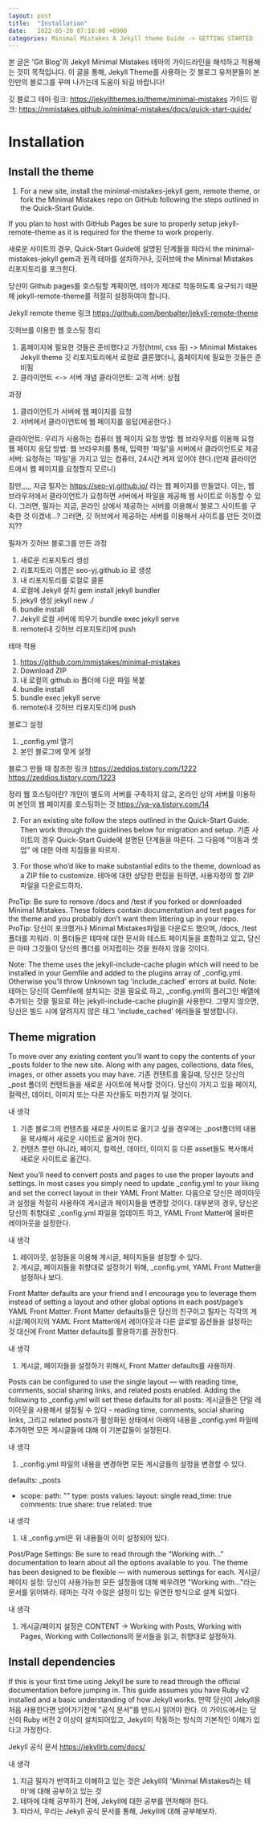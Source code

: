 ```yaml
---
layout: post
title:  "Installation"
date:   2022-05-20 07:18:00 +0900
categories: Minimal Mistakes A Jekyll theme Guide -> GETTING STARTED
---
```

본 글은 'Git Blog'의 Jekyll Minimal Mistakes 테마의 가이드라인을 해석하고 적용해는 것이 목적입니다.
이 글을 통해, Jekyll Theme를 사용하는 깃 블로그 유저분들이 본인만의 블로그를 꾸며 나가는데 도움이 되길 바랍니다!

깃 블로그 테마 링크: 
    https://jekyllthemes.io/theme/minimal-mistakes
가이드 링크: https://mmistakes.github.io/minimal-mistakes/docs/quick-start-guide/

# Installation
## Install the theme
1. For a new site, install the minimal-mistakes-jekyll gem, remote theme, or fork the Minimal Mistakes repo on GitHub following the steps outlined in the Quick-Start Guide.

If you plan to host with GitHub Pages be sure to properly setup jekyll-remote-theme as it is required for the theme to work properly.

새로운 사이트의 경우, Quick-Start Guide에 설명된 단계들을 따라서 the minimal-mistakes-jekyll gem과 원격 테마를 설치하거나,  깃허브에 the Minimal Mistakes 리포지토리를 포크한다. 

당신이 Github pages를 호스팅할 계획이면, 테마가 제대로 작동하도록 요구되기 때문에 jekyll-remote-theme를 적절히 설정하여야 합니다.


Jekyll remote theme 링크
https://github.com/benbalter/jekyll-remote-theme

깃허브를 이용한 웹 호스팅 정리
1. 홈페이지에 필요한 것들은 준비했다고 가정(html, css 등)
-> Minimal Mistakes Jekyll theme 깃 리포지토리에서 로컬로 클론했더니, 홈페이지에 필요한 것들은 준비됨
2. 클라이언트 <-> 서버 개념
클라이언트: 고객
서버: 상점

과정 
1) 클라이언트가 서버에 웹 페이지를 요청
2) 서버에서 클라이언트에 웹 페이지를 응답(제공한다.)

클라이언트: 우리가 사용하는 컴퓨터
웹 페이지 요청 방법: 웹 브라우저를 이용해 요청
웹 페이지 응답 방법: 웹 브라우저를 통해, 입력한 '파일'을 서버에서 클라이언트로 제공
서버: 요청하는 '파일'을 가지고 있는 컴퓨터, 24시간 켜져 있어야 한다.(언제 클라이언트에서 웹 페이지를 요청할지 모르니)

잠만,,,,,
지금 필자는 https://seo-yj.github.io/ 라는 웹 페이지를 만들었다.
이는, 웹 브라우저에서 클라이언트가 요청하면 서버에서 파일을 제공해 웹 사이트로 이동할 수 있다.
그러면, 필자는 지금, 온라인 상에서 제공하는 서버를 이용해서 블로그 사이트를 구축한 것 이겠네...?
그러면, 깃 허브에서 제공하는 서버를 이용해서 사이트를 만든 것이겠지??

필자가 깃허브 블로그를 만든 과정
1. 새로운 리포지토리 생성
2. 리포지토리 이름은 seo-yj.github.io 로 생성
3. 내 리포지토리를 로컬로 클론
4. 로컬에 Jekyll 설치
gem install jekyll bundler
5. jekyll 생성
jekyll new ./
6. bundle install
7. Jekyll 로컬 서버에 띄우기
bundle exec jekyll serve
8. remote(내 깃허브 리포지토리)에 push

테마 적용
1. https://github.com/mmistakes/minimal-mistakes 
2. Download ZIP
3. 내 로컬의 github.io 폴더에 다운 파일 복붙
4. bundle install
5. bundle exec jekyll serve
6. remote(내 깃허브 리포지토리)에 push

블로그 설정
1. _config.yml 열기
2. 본인 블로그에 맞게 설정

블로그 만들 때 참조한 링크
https://zeddios.tistory.com/1222
https://zeddios.tistory.com/1223

정리
웹 호스팅이란?
개인이 별도의 서버를 구축하지 않고, 온라인 상의 서버를 이용하여 본인의 웹 페이지를 호스팅하는 것
https://ya-ya.tistory.com/14

2. For an existing site follow the steps outlined in the Quick-Start Guide. Then work through the guidelines below for migration and setup.
기존 사이트의 경우 Quick-Start Guide에 설명된 단계들을 따른다. 그 다음에 "이동과 셋업" 에 대한 아래 지침들을 따르자.

3. For those who’d like to make substantial edits to the theme, download as a ZIP file to customize.
테마에 대한 상당한 편집을 원하면, 사용자정의 할 ZIP 파일을 다운로드하자.

ProTip: Be sure to remove /docs and /test if you forked or downloaded Minimal Mistakes. These folders contain documentation and test pages for the theme and you probably don’t want them littering up in your repo.
ProTip: 당신이 포크했거나 Minimal Mistakes파일을 다운로드 했으며, /docs, /test 폴더를 지워라. 이 폴더들은 테마에 대한 문서와 테스트 페이지들을 포함하고 있고, 당신은 아마 그것들이 당신의 폴더를 어지럽히는 것을 원하지 않을 것이다.
 
Note: The theme uses the jekyll-include-cache plugin which will need to be installed in your Gemfile and added to the plugins array of _config.yml. Otherwise you’ll throw Unknown tag 'include_cached' errors at build.
Note: 테마는 당신의 Gemfile에 설치되는 것을 필요로 하고, _config.yml의 플러그인 배열에 추가되는 것을 필요로 하는 jekyll-include-cache plugin을 사용한다.
    그렇지 않으면, 당신은 빌드 시에 알려지지 않은 태그 'include_cached' 에러들을 발생합니다.
    
## Theme migration
To move over any existing content you’ll want to copy the contents of your _posts folder to the new site. Along with any pages, collections, data files, images, or other assets you may have.
기존 컨텐트를 옮길때, 당신은 당신의 _post 폴더의 컨텐트들을 새로운 사이트에 복사할 것이다. 당신이 가지고 있을 페이지, 컬렉션, 데이터, 이미지 또는 다른 자산들도 마찬가지 일 것이다.

내 생각
1. 기존 블로그의 컨텐츠를 새로운 사이트로 옮기고 싶을 경우에는 _post폴더의 내용을 복사해서 새로운 사이트로 옮겨야 한다.
2. 컨텐츠 뿐만 아니라, 페이지, 컬렉션, 데이터, 이미지 등 다른 asset들도 복사해서 새로운 사이트로 옮긴다.

Next you’ll need to convert posts and pages to use the proper layouts and settings. In most cases you simply need to update _config.yml to your liking and set the correct layout in their YAML Front Matter.
다음으로 당신은 레이아웃과 설정을 적절히 사용하여 게시글과 페이지들을 변경할 것이다. 
대부분의 경우, 당신은 당신의 취향대로 _config.yml 파일을 업데이트 하고, YAML Front Matter에 올바른 레이아웃을 설정한다.

내 생각
1. 레이아웃, 설정들을 이용해 게시글, 페이지들을 설정할 수 있다.
2. 게시글, 페이지들을 취향대로 설정하기 위해, _config.yml, YAML Front Matter을 설정하나 보다.

Front Matter defaults are your friend and I encourage you to leverage them instead of setting a layout and other global options in each post/page’s YAML Front Matter.
Front Matter defaults들은 당신의 친구이고 필자는 각각의 게시글/페이지의 YAML Front Matter에서 레이아웃과 다른 글로벌 옵션들을 설정하는 것 대신에 Front Matter defaults를 활용하기를 권장한다.

내 생각
1. 게시글, 페이지들을 설정하기 위해서, Front Matter defaults를 사용하자.

Posts can be configured to use the single layout — with reading time, comments, social sharing links, and related posts enabled. Adding the following to _config.yml will set these defaults for all posts:
게시글들은 단일 레이아웃을 사용해서 설정될 수 있다 - reading time, comments, social sharing links, 그리고 related posts가 활성화된 상태에서
아래의 내용을 _config.yml 파일에 추가하면 모든 게시글들에 대해 이 기본값들이 설정된다.

내 생각
1. _config.yml 파일의 내용을 변경하면 모든 게시글들의 설정을 변경할 수 있다.

defaults:
   _posts
  - scope:
      path: ""
      type: posts
    values:
      layout: single
      read_time: true
      comments: true
      share: true
      related: true
      
내 생각
1. 내 _config.yml은 위 내용들이 이미 설정되어 있다.

Post/Page Settings: Be sure to read through the “Working with…” documentation to learn about all the options available to you. The theme has been designed to be flexible — with numerous settings for each.
게시글/페이지 설정: 당신이 사용가능한 모든 설정들에 대해 배우려면 "Working with..."라는 문서를 읽어봐라. 테마는 각각 수많은 설정이 있는 유연한 방식으로 설계 되었다.

내 생각
1. 게시글/페이지 설정은 CONTENT -> Working with Posts, Working with Pages, Working with Collections의 문서들을 읽고, 취향대로 설정하자.

## Install dependencies
If this is your first time using Jekyll be sure to read through the official documentation before jumping in. This guide assumes you have Ruby v2 installed and a basic understanding of how Jekyll works.
만약 당신이 Jekyll을 처음 사용한다면 넘어가기전에 "공식 문서"를 반드시 읽어야 한다. 이 가이드에서는 당신이 Ruby 버전 2 이상이 설치되어있고, Jekyll이 작동하는 방식의 기본적인 이해가 있다고 가정한다.

Jekyll 공식 문서
https://jekyllrb.com/docs/

내 생각
1. 지금 필자가 번역하고 이해하고 있는 것은 Jekyll의 'Minimal Mistakes라는 테마'에 대해 공부하고 있는 것
2. 테마에 대해 공부하기 전에, Jekyll에 대한 공부를 먼저해야 한다.
3. 따라서, 우리는 Jekyll 공식 문서를 통해, Jekyll에 대해 공부해보자.
